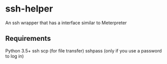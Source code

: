 # ssh-helper

An ssh wrapper that has a interface similar to Meterpreter

## Requirements

Python 3.5+
ssh
scp (for file transfer)
sshpass (only if you use a password to log in)
